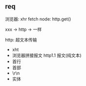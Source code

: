 ## req
浏览器: xhr fetch
node: http.get()

xxx -> http -> 一样

http: 超文本传输

- xht
- 浏览器拼接报文
  http1.1 报文(纯文本)
- 首行
- 首部
- \r\n
- 实体